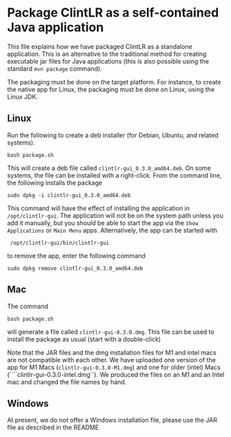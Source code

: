 # Package ClintLR as a self-contained Java application

This file explains how we have packaged ClintLR as a standalone application.
This is an alternative to the traditional method for creating executable jar files for
Java applications (this is also possible using the standard ``mvn package`` command).

The packaging must be done on the target platform. For instance, to create the native app for Linux,
the packaging must be done on Linux, using the Linux JDK.


## Linux

Run the following to create a deb installer (for Debian, Ubuntu, and related systems).

```shell
bash package.sh
```

This will create a deb file called ``clintlr-gui_0.3.0_amd64.deb``. On some
systems, the file can be installed with a right-click. From the command line,
the following installs the package

```shell
sudo dpkg -i clintlr-gui_0.3.0_amd64.deb
```

This command will have the effect of installing the application in ``/opt/clintlr-gui``.
The application will not be on the system path unless you add it manually, but you should be able to start the app via
the ``Show Applications`` or ``Main Menu`` apps. Alternatively, the app can be started
with
```shell
 /opt/clintlr-gui/bin/clintlr-gui 
```
to remove the app, enter the following command
```shell
sudo dpkg remove clintlr-gui_0.3.0_amd64.deb
```

## Mac

The command
```shell
bash package.sh
```
will generate a file called ``clintlr-gui-0.3.0.dmg``. This file can
be used to install the package as usual (start with a double-click)

Note that the JAR files and the dmg installation files for M1 and intel macs are not
compatible with each other. We have uploaded one version of the
app for M1 Macs (``clintlr-gui-0.3.0-M1.dmg``) and one for older (intel)
Macs (````clintlr-gui-0.3.0-intel.dmg``). We produced the files on an M1 and an Intel mac and
changed the file names by hand.

## Windows

At present, we do not offer a Windows installation file, please use the JAR file as described in the README.